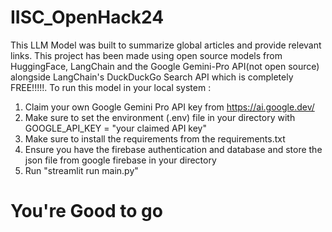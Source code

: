 # IISC_OpenHack24

This LLM Model was built to summarize global articles and provide relevant links. This project has been made using open source models from HuggingFace, LangChain and the Google Gemini-Pro API(not open source) alongside LangChain's DuckDuckGo Search API which is completely FREE!!!!!.
To run this model in your local system :
1. Claim your own Google Gemini Pro API key from https://ai.google.dev/
2. Make sure to set the environment (.env) file in your directory with GOOGLE_API_KEY = "your claimed API key"
3. Make sure to install the requirements from the requirements.txt
4. Ensure you have the firebase authentication and database and store the json file from google firebase in your directory
5. Run "streamlit run main.py"

# You're Good to go
